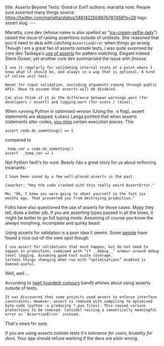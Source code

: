 title: Asserts Beyond Tests: Good or Evil?
authors: mariatta
note: People sure asserted many things
source: https://twitter.com/mariatta/status/1481422508976787458?s=20
tags: assert
slug: ---


Mariatta, core dev (whose name is also spelled as "[ice-cream-selfie-lady](https://mariatta.ca/pages/ice-cream-selfie.html#ice-cream-selfie)") raised the issue of raising assertions outside of unittests. She reasoned that you'd need to deal with catching `AssertionError` when things go wrong. Though i am a great fan of asserts outside tests, i was quite surprised by core dev Taskaya's [use of asserts](https://twitter.com/isidentical/status/1481578677695565829?s=20) for pattern matching. Elegant indeed. Steve Dower, yet another core dev summarised the issue with _finesse_

```
I use it regularly for validating internal state at a point where I know what it should be, and always in a way that is optional. A kind of inline unit test.

Never for input validation, including arguments coming through public APIs. Have to assume that asserts will be disabled.

Can also think of it as the difference between warnings.warn (for developers / assert) and logging.warn (for users / raise).
```


When running Python in optimised version (Using the `-O` flag), assert statements are skipped. Łukasz Langa pointed that when asserts statements alter codes, [you miss](https://twitter.com/llanga/status/1481684789262487556?s=20) certain execution pieces. This

```
assert code.do_something() == 1
```

compared to 

```
_temp_var = code.do_something()
assert  _temp_var == 1
```


Not Python fault's for sure. Beazly has a great story for us about enforcing invariants:

```
I have been saved by a few well-placed asserts in the past.

Coworker: "Hey the code crashed with this really weird AssertError."

Me: "Oh, I knew you were going to shoot yourself in the foot six months ago. That prevented you from destroying production."
```

Folks have also questioned the use of asserts for those cases. Mypy they tell, does a better job. If you are asserting types passed in all the times, it might be better to go full typing mode. Assuming of course you know the always morphing, incomplete and quirky beast. 

Using asserts for validation is a poor idea it seems. Some [people](https://twitter.com/GothAlice/status/1481619658297982986?s=20) have found a nice out-of-the view spot though


```
I use assert for validations that must happen, but do not need to happen in production, combined with “if __debug__” armour around debug level logging. Assuming good test suite coverage.
Certain things changing when run with “optimisations” enabled is damned useful.
```

Well, well ...

According to [(well founded) rumours](https://bandit.readthedocs.io/en/latest/plugins/b101_assert_used.html) bandit whines about using asserts outside of tests.


```
It was discovered that some projects used assert to enforce interface constraints. However, assert is removed with compiling to optimised byte code (python -o producing *.pyo files). This caused various protections to be removed. Consider raising a semantically meaningful error or `AssertionError` instead.
```

That's news for sure. 

If you are using asserts outside tests it's _tolerance for users, brutality for devs_. Your app should refuse working if the devs are plain wrong.

